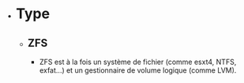- # Type
	- ## ZFS
		- ZFS est à la fois un système de fichier (comme esxt4, NTFS, exfat...) et un gestionnaire de volume logique (comme LVM).